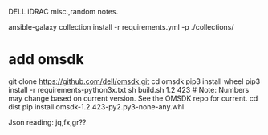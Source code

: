 DELL iDRAC misc.,random notes.


ansible-galaxy collection install -r requirements.yml -p ./collections/
# add omsdk
git clone https://github.com/dell/omsdk.git
cd omsdk
pip3 install wheel
pip3 install -r requirements-python3x.txt
sh build.sh 1.2 423 # Note: Numbers may change based on current version. See the OMSDK repo for current.
cd dist
pip install omsdk-1.2.423-py2.py3-none-any.whl


Json reading:  jq,fx,gr??
